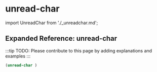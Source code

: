 # unread-char

import UnreadChar from './_unreadchar.md';

<UnreadChar />

## Expanded Reference: unread-char

:::tip
TODO: Please contribute to this page by adding explanations and examples
:::

```lisp
(unread-char )
```
